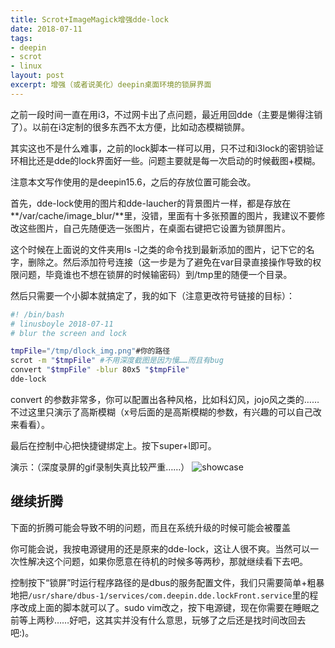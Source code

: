 ```yaml
---
title: Scrot+ImageMagick增强dde-lock
date: 2018-07-11
tags: 
- deepin 
- scrot 
- linux
layout: post
excerpt: 增强（或者说美化）deepin桌面环境的锁屏界面
---
```


之前一段时间一直在用i3，不过网卡出了点问题，最近用回dde（主要是懒得注销了）。以前在i3定制的很多东西不太方便，比如动态模糊锁屏。

其实这也不是什么难事，之前的lock脚本一样可以用，只不过和i3lock的密钥验证环相比还是dde的lock界面好一些。问题主要就是每一次启动的时候截图+模糊。

注意本文写作使用的是deepin15.6，之后的存放位置可能会改。

首先，dde-lock使用的图片和dde-laucher的背景图片一样，都是存放在**/var/cache/image_blur/**里，没错，里面有十多张预置的图片，我建议不要修改这些图片，自己先随便选一张图片，在桌面右键把它设置为锁屏图片。

这个时候在上面说的文件夹用ls -l之类的命令找到最新添加的图片，记下它的名字，删除之。然后添加符号连接（这一步是为了避免在var目录直接操作导致的权限问题，毕竟谁也不想在锁屏的时候输密码）到/tmp里的随便一个目录。

然后只需要一个小脚本就搞定了，我的如下（注意更改符号链接的目标）：
```bash
#! /bin/bash
# linusboyle 2018-07-11
# blur the screen and lock

tmpFile="/tmp/dlock_img.png"#你的路径
scrot -m "$tmpFile" #不用深度截图是因为慢……而且有bug
convert "$tmpFile" -blur 80x5 "$tmpFile"
dde-lock
```
convert 的参数非常多，你可以配置出各种风格，比如科幻风，jojo风之类的……不过这里只演示了高斯模糊（x号后面的是高斯模糊的参数，有兴趣的可以自己改来看看）。

最后在控制中心把快捷键绑定上。按下super+l即可。

演示：（深度录屏的gif录制失真比较严重……）
![showcase](/assets/images/2018/lockshowcase.gif)

## 继续折腾
下面的折腾可能会导致不明的问题，而且在系统升级的时候可能会被覆盖

你可能会说，我按电源键用的还是原来的dde-lock，这让人很不爽。当然可以一次性解决这个问题，如果你愿意在待机的时候多等两秒，那就继续看下去吧。

控制按下“锁屏”时运行程序路径的是dbus的服务配置文件，我们只需要简单+粗暴地把`/usr/share/dbus-1/services/com.deepin.dde.lockFront.service`里的程序改成上面的脚本就可以了。sudo vim改之，按下电源键，现在你需要在睡眠之前等上两秒……好吧，这其实并没有什么意思，玩够了之后还是找时间改回去吧:)。
